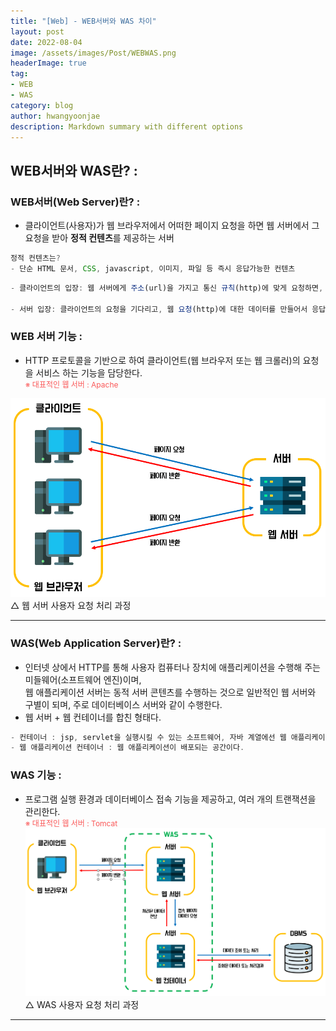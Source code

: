 ```yaml
---
title: "[Web] - WEB서버와 WAS 차이"
layout: post
date: 2022-08-04
image: /assets/images/Post/WEBWAS.png
headerImage: true
tag:
- WEB
- WAS
category: blog
author: hwangyoonjae
description: Markdown summary with different options
---
```


## WEB서버와 WAS란? :

### WEB서버(Web Server)란? :
- 클라이언트(사용자)가 웹 브라우저에서 어떠한 페이지 요청을 하면 웹 서버에서 그 요청을 받아 **정적 컨텐츠**를 제공하는 서버

```javascript
정적 컨텐츠는?
- 단순 HTML 문서, CSS, javascript, 이미지, 파일 등 즉시 응답가능한 컨텐츠
```

```javascript
- 클라이언트의 입장: 웹 서버에게 주소(url)을 가지고 통신 규칙(http)에 맞게 요청하면, 알맞은 내용(html)을 응답 받는다.

- 서버 입장: 클라이언트의 요청을 기다리고, 웹 요청(http)에 대한 데이터를 만들어서 응답, 이때 데이터는 웹에서 처리할 수 있는 html, css, 이미지 등 정적인 데이터로 한정한다.
```

### WEB 서버 기능 :
- HTTP 프로토콜을 기반으로 하여 클라이언트(웹 브라우저 또는 웹 크롤러)의 요청을 서비스 하는 기능을 담당한다.<br>
<span style="color:#FA5858; font-size:12px">※ 대표적인 웹 서버 : Apache</span>

[![텍스트](/assets/images/Linux/%EC%9B%B9%EC%84%9C%EB%B2%84%20%EC%9A%94%EC%B2%AD%EB%B0%A9%EC%8B%9D.PNG)](/assets/images/Linux/%EC%9B%B9%EC%84%9C%EB%B2%84%20%EC%9A%94%EC%B2%AD%EB%B0%A9%EC%8B%9D.PNG)<br>
△ 웹 서버 사용자 요청 처리 과정
* * *

### WAS(Web Application Server)란? :
- 인터넷 상에서 HTTP를 통해 사용자 컴퓨터나 장치에 애플리케이션을 수행해 주는 미들웨어(소프트웨어 엔진)이며,<br>
  웹 애플리케이션 서버는 동적 서버 콘텐츠를 수행하는 것으로 일반적인 웹 서버와 구별이 되며, 주로 데이터베이스 서버와 같이 수행한다.
- 웹 서버 + 웹 컨테이너를 합친 형태다.

```javascript
- 컨테이너 : jsp, servlet을 실행시킬 수 있는 소프트웨어, 자바 계열에선 웹 애플리케이션을 컨테이너라고 부른다.
- 웹 애플리케이션 컨테이너 : 웹 애플리케이션이 배포되는 공간이다.
```

### WAS 기능 :
- 프로그램 실행 환경과 데이터베이스 접속 기능을 제공하고, 여러 개의 트랜잭션을 관리한다.<br>
<span style="color:#FA5858; font-size:12px">※ 대표적인 웹 서버 : Tomcat</span>
[![텍스트](/assets/images/Linux/WAS%20%EC%9A%94%EC%B2%AD%EB%B0%A9%EC%8B%9D.PNG)](/assets/images/Linux/WAS%20%EC%9A%94%EC%B2%AD%EB%B0%A9%EC%8B%9D.PNG)<br>
△ WAS 사용자 요청 처리 과정

* * *